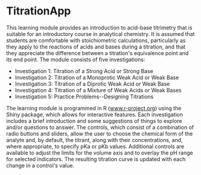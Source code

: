 # TitrationApp

This learning module provides an introduction to acid-base titrimetry that is suitable for an introductory course in analytical chemistry. 
It is assumed that students are comfortable with stoichiometric calculations, particularly as they apply to the reactions of acids and 
bases during a titration, and that they appreciate the difference between a titration's equivalence point and its end point. The module 
consists of five investigations:

* Investigation 1: Titration of a Strong Acid or Strong Base
* Investigation 2: Titration of a Monoprotic Weak Acid or Weak Base
* Investigation 3: Titration of a Diprotic Weak Acid or Weak Base
* Investigation 4: Titration of a Mixture of Weak Acids or Weak Bases
* Investigation 5: Practice Problems--Designing Titrations

The learning module is programmed in R (www.r-project.org) using the Shiny package, which allows for interactive features. Each 
investigation includes a brief introduction and some suggestions of things to explore and/or questions to answer. The controls, which 
consist of a combination of radio buttons and sliders, allow the user to choose the chemical form of the analyte and, by default, the 
titrant, along with their concentrations, and, where appropriate, to specify pKa or pKb values. Additional controls are 
available to adjust the limits for the volume axis and to overlay the pH range for selected indicators. The resulting titration curve 
is updated with each change in a control's value.
